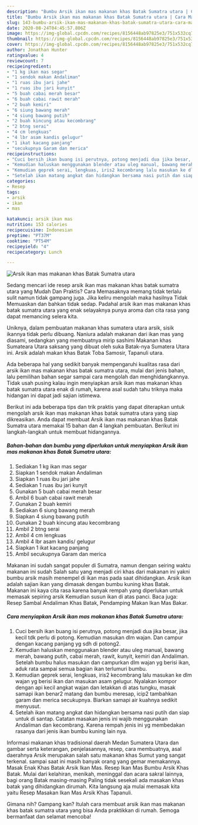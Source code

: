 ```yaml
---
description: "Bumbu Arsik ikan mas makanan khas Batak Sumatra utara | Cara Masak Arsik ikan mas makanan khas Batak Sumatra utara Yang Lezat"
title: "Bumbu Arsik ikan mas makanan khas Batak Sumatra utara | Cara Masak Arsik ikan mas makanan khas Batak Sumatra utara Yang Lezat"
slug: 143-bumbu-arsik-ikan-mas-makanan-khas-batak-sumatra-utara-cara-masak-arsik-ikan-mas-makanan-khas-batak-sumatra-utara-yang-lezat
date: 2020-08-24T04:45:57.806Z
image: https://img-global.cpcdn.com/recipes/8156448ab97825e3/751x532cq70/arsik-ikan-mas-makanan-khas-batak-sumatra-utara-foto-resep-utama.jpg
thumbnail: https://img-global.cpcdn.com/recipes/8156448ab97825e3/751x532cq70/arsik-ikan-mas-makanan-khas-batak-sumatra-utara-foto-resep-utama.jpg
cover: https://img-global.cpcdn.com/recipes/8156448ab97825e3/751x532cq70/arsik-ikan-mas-makanan-khas-batak-sumatra-utara-foto-resep-utama.jpg
author: Jonathan Hunter
ratingvalue: 4
reviewcount: 7
recipeingredient:
- "1 kg ikan mas segar"
- "1 sendok makan Andaliman"
- "1 ruas ibu jari jahe"
- "1 ruas ibu jari kunyit"
- "5 buah cabai merah besar"
- "6 buah cabai rawit merah"
- "2 buah kemiri"
- "6 siung bawang merah"
- "4 siung bawang putih"
- "2 buah kincung atau kecombrang"
- "2 btng serai"
- "4 cm lengkuas"
- "4 lbr asam kandis gelugur"
- "1 ikat kacang panjang"
- "secukupnya Garam dan merica"
recipeinstructions:
- "Cuci bersih ikan buang isi perutnya, potong menjadi dua jika besar, jika kecil tdk perlu di potong. Kemudian masukan dlm wajan. Dan campur dengan kacang panjang yg sdh di potong2."
- "Kemudian haluskan menggunakan blender atau uleg manual, bawang merah, bawang putih, cabai merah, rawit, kunyit, kemiri dan Andaliman. Setelah bumbu halus masukan dan campurkan dlm wajan yg berisi ikan, aduk rata sampai semua bagian ikan terlumuri bumbu."
- "Kemudian geprek serai, lengkuas, iris2 kecombrang lalu masukan ke dlm wajan yg berisi ikan dan masukan asam gelugur. Nyalakan kompor dengan api kecil angkat wajan dan letakkan di atas tungku, masak samapi ikan benar2 matang dan bumbu meresap, icip2 tambahkan garam dan merica secukupnya. Biarkan samapi air kuahnya sedikit menyusut."
- "Setelah ikan matang angkat dan hidangkan bersama nasi putih dan siap untuk di santap. Catatan masakan jenis ini wajib menggunakan Andaliman dan kecombrang. Karena rempah jenis ini yg membedakan rasanya dari jenis ikan bumbu kuning lain nya."
categories:
- Resep
tags:
- arsik
- ikan
- mas

katakunci: arsik ikan mas 
nutrition: 153 calories
recipecuisine: Indonesian
preptime: "PT37M"
cooktime: "PT54M"
recipeyield: "4"
recipecategory: Lunch

---
```



![Arsik ikan mas makanan khas Batak Sumatra utara](https://img-global.cpcdn.com/recipes/8156448ab97825e3/751x532cq70/arsik-ikan-mas-makanan-khas-batak-sumatra-utara-foto-resep-utama.jpg)

Sedang mencari ide resep arsik ikan mas makanan khas batak sumatra utara yang Mudah Dan Praktis? Cara Memasaknya memang tidak terlalu sulit namun tidak gampang juga. Jika keliru mengolah maka hasilnya Tidak Memuaskan dan bahkan tidak sedap. Padahal arsik ikan mas makanan khas batak sumatra utara yang enak selayaknya punya aroma dan cita rasa yang dapat memancing selera kita.

Uniknya, dalam pembuatan makanan khas sumatera utara arsik, sisik ikannya tidak perlu dibuang. Naniura adalah makanan dari ikan mas yang diasami, sedangkan yang membuatnya mirip sashimi Makanan khas Sumateara Utara saksang yang dibuat oleh suka Batak-nya Sumatera Utara ini. Arsik adalah makan khas Batak Toba Samosir, Tapanuli utara.

Ada beberapa hal yang sedikit banyak mempengaruhi kualitas rasa dari arsik ikan mas makanan khas batak sumatra utara, mulai dari jenis bahan, lalu pemilihan bahan segar sampai cara mengolah dan menghidangkannya. Tidak usah pusing kalau ingin menyiapkan arsik ikan mas makanan khas batak sumatra utara enak di rumah, karena asal sudah tahu triknya maka hidangan ini dapat jadi sajian istimewa.


Berikut ini ada beberapa tips dan trik praktis yang dapat diterapkan untuk mengolah arsik ikan mas makanan khas batak sumatra utara yang siap dikreasikan. Anda dapat membuat Arsik ikan mas makanan khas Batak Sumatra utara memakai 15 bahan dan 4 langkah pembuatan. Berikut ini langkah-langkah untuk membuat hidangannya.

<!--inarticleads1-->

##### Bahan-bahan dan bumbu yang diperlukan untuk menyiapkan Arsik ikan mas makanan khas Batak Sumatra utara:

1. Sediakan 1 kg ikan mas segar
1. Siapkan 1 sendok makan Andaliman
1. Siapkan 1 ruas ibu jari jahe
1. Sediakan 1 ruas ibu jari kunyit
1. Gunakan 5 buah cabai merah besar
1. Ambil 6 buah cabai rawit merah
1. Gunakan 2 buah kemiri
1. Sediakan 6 siung bawang merah
1. Siapkan 4 siung bawang putih
1. Gunakan 2 buah kincung atau kecombrang
1. Ambil 2 btng serai
1. Ambil 4 cm lengkuas
1. Ambil 4 lbr asam kandis/ gelugur
1. Siapkan 1 ikat kacang panjang
1. Ambil secukupnya Garam dan merica


Makanan ini sudah sangat populer di Sumatra, namun dengan seiring waktu makanan ini sudah Salah satu yang menjadi ciri khas dari makanan ini yakni bumbu arsik masih menempel di ikan mas pada saat dihidangkan. Arsik ikan adalah sajian ikan yang dimasak dengan bumbu kuning khas Batak. Makanan ini kaya cita rasa karena banyak rempah yang diperlukan untuk memasak sepiring arsik Kemudian susun ikan di atas panci. Baca juga: Resep Sambal Andaliman Khas Batak, Pendamping Makan Ikan Mas Bakar. 

<!--inarticleads2-->

##### Cara menyiapkan Arsik ikan mas makanan khas Batak Sumatra utara:

1. Cuci bersih ikan buang isi perutnya, potong menjadi dua jika besar, jika kecil tdk perlu di potong. Kemudian masukan dlm wajan. Dan campur dengan kacang panjang yg sdh di potong2.
1. Kemudian haluskan menggunakan blender atau uleg manual, bawang merah, bawang putih, cabai merah, rawit, kunyit, kemiri dan Andaliman. Setelah bumbu halus masukan dan campurkan dlm wajan yg berisi ikan, aduk rata sampai semua bagian ikan terlumuri bumbu.
1. Kemudian geprek serai, lengkuas, iris2 kecombrang lalu masukan ke dlm wajan yg berisi ikan dan masukan asam gelugur. Nyalakan kompor dengan api kecil angkat wajan dan letakkan di atas tungku, masak samapi ikan benar2 matang dan bumbu meresap, icip2 tambahkan garam dan merica secukupnya. Biarkan samapi air kuahnya sedikit menyusut.
1. Setelah ikan matang angkat dan hidangkan bersama nasi putih dan siap untuk di santap. Catatan masakan jenis ini wajib menggunakan Andaliman dan kecombrang. Karena rempah jenis ini yg membedakan rasanya dari jenis ikan bumbu kuning lain nya.


Informasi makanan khas tradisional daerah Medan Sumatera Utara dan gambar serta keterangan, penjelasannya, resep, cara membuatnya, asal daerahnya Arsik merupakan salah satu makanan khas Sumut yang sangat terkenal. sampai saat ini masih banyak orang yang gemar memakannya. Masak Enak Khas Batak Arsik Ikan Mas. Resep Ikan Mas Bumbu Arsik Khas Batak. Mulai dari kelahiran, menikah, meninggal dan acara sakral lainnya, bagi orang Batak masing-masing Paling tidak sesekali ada masakan khas batak yang dihidangkan dirumah. Kita langsung aja mulai memasak kita yaitu Resep Masakan Ikan Mas Arsik Khas Tapanuli. 

Gimana nih? Gampang kan? Itulah cara membuat arsik ikan mas makanan khas batak sumatra utara yang bisa Anda praktikkan di rumah. Semoga bermanfaat dan selamat mencoba!
